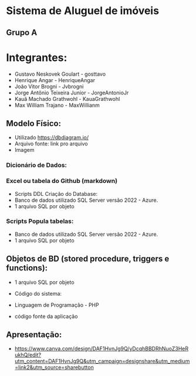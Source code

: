 # Sistema de Aluguel de imóveis

## Grupo A

# Integrantes:
- Gustavo Neskovek Goulart - gosttavo
- Henrique Angar - HenriqueAngar
- João Vitor Brogni - Jvbrogni
- Jorge Antônio Teixeira Junior - JorgeAntonioJr
- Kauã Machado Grathwohl - KauaGrathwohl
- Max William Trajano - MaxWillianm

## Modelo Físico:
- Utilizado https://dbdiagram.io/
- Arquivo fonte: link pro arquivo
- Imagem

### Dicionário de Dados:
### Excel ou tabela do Github (markdown)

- Scripts DDL Criação do Database:
- Banco de dados utilizado SQL Server versão 2022 - Azure.
- 1 arquivo SQL por objeto

### Scripts Popula tabelas:
- Banco de dados utilizado SQL Server versão 2022 - Azure.
- 1 arquivo SQL por objeto

## Objetos de BD (stored procedure, triggers e functions):
- 1 arquivo SQL por objeto

- Código do sistema:
- Linguagem de Programação - PHP
- código fonte da aplicação

## Apresentação:
- https://www.canva.com/design/DAF1HvnJg9Q/yDcqhBBDRhNuoZ3HeRukhQ/edit?utm_content=DAF1HvnJg9Q&utm_campaign=designshare&utm_medium=link2&utm_source=sharebutton
  
